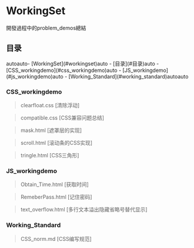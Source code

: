 # WorkingSet
開發過程中的problem_demos總結 

## 目录

<!-- TOC -->autoauto- [WorkingSet](#workingset)auto    - [目录](#目录)auto        - [CSS_workingdemo](#css_workingdemo)auto        - [JS_workingdemo](#js_workingdemo)auto        - [Working_Standard](#working_standard)autoauto<!-- /TOC -->


### CSS_workingdemo

> clearfloat.css [清除浮动]

> compatible.css [CSS兼容问题总结]

> mask.html [遮罩层的实现]

> scroll.html [滚动条的CSS实现]

> tringle.html [CSS三角形]


### JS_workingdemo

> Obtain_Time.html [获取时间]

> RemeberPass.html [记住密码]

> text_overflow.html [多行文本溢出隐藏省略号替代显示]

### Working_Standard

> CSS_norm.md [CSS编写规范]
